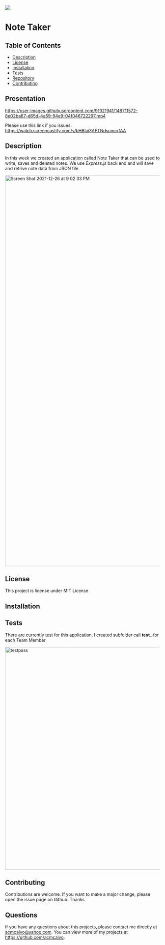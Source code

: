 <img src='https://img.shields.io/github/license/acmcalvo/README-Generator' >

  # Note Taker
 
  ## Table of Contents
  * [Description](#description)
  * [License](#license)
  * [Installation](#installation)
  * [Tests](#run)
  * [Repository](#usingRepo)
  * [Contributing](#contributing)
  
  
  ## Presentation
  

https://user-images.githubusercontent.com/91921941/148711572-8e02ba87-d65d-4a59-94e9-04f046722297.mp4
  
  Please use this link if you issues:
  https://watch.screencastify.com/v/bHBIai3AFTNdsumrxfAA
  
  ## Description
  
 In this week we created an application called Note Taker that can be used to write, saves and deleted notes. We use *Express.js* back end and will save and retrive  note data from JSON file.

 <img width="1272" alt="Screen Shot 2021-12-26 at 9 02 33 PM" src="https://user-images.githubusercontent.com/91921941/147427350-22482b68-5603-491d-a2ef-7ee2257c0b5d.png">
  
  ## License 
  This project is license under MIT License

  ## Installation
  
 
  ## Tests
  There are currently test for this application, I created  subfolder call __test___ for each Team Member

   <img width="725" alt="testpass" src="https://user-images.githubusercontent.com/91921941/147427860-52f9d152-0868-4858-81bf-0b6eabf3140a.png">

  ## Contributing 
  Contributions are welcome. If you want to make a major change, please open the issue page on Github. Thanks

  ## Questions
  If you have any questions about this projects, please contact me directly at acmcalvo@yahoo.com. 
  You can view more of my projects at https://github.com/acmcalvo.
